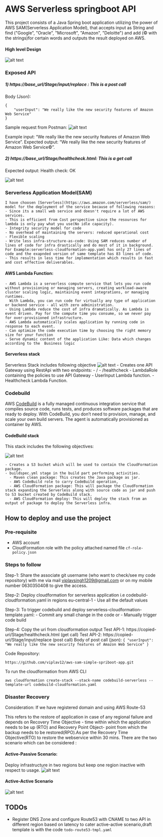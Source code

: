 # AWS Serverless springboot API
This project consists of a Java Spring boot application utilizing the power of AWS SAM(Serverless Application Model), that accepts input as String and find ("Google", "Oracle", "Microsoft", "Amazon", "Deloitte") and add (© with the strings)for certain words and outputs the result deployed on AWS.


#### High level Design
![alt text](images/high-level-architecture.png)

### Exposed API
##### 1) https://base_url/Stage/input/replace : This is a post call
Body (Json): 
```
{
    "userInput": "We really like the new security features of Amazon Web Service"
}
```

Sample request from Postman:
![alt text](images/postman-sample-post-request.png)

Example input: 	“We really like the new security features of Amazon Web Service”. 
Expected output: “We really like the new security features of Amazon Web Service©”.

##### 2) https://base_url/Stage/healthcheck.html: This is a get call
Expected output: Health check: OK

![alt text](images/sample-get-request.png)

### Serverless Application Model(SAM)
    I have choosen [Serverless](https://aws.amazon.com/serverless/sam/) model for the deployment of the service because of following reasons:
    - Since its a small web service and doesn't require a lot of AWS services.
    - This is efficient from Cost perspective since the resources for lambda is only pay what you use(No idle capacity).
    - Integrity security model for code
    - No overhead of maintaining the servers: reduced operational cost
    - Flexible scaling
    - Write less infra-structure-as-code: Using SAM reduces number of lines of code for infra drastically and do most of it in background. 
    For Example:serverless-cloudformation-app.yaml has only 27 lines of code and the exapnded version of same template has 83 lines of code.  
    - This results in less time for implementation which results in fast and cost effective deliverables.


#### AWS Lambda Function:
    - AWS Lambda is a serverless compute service that lets you run code without provisioning or managing servers, creating workload-aware cluster scaling logic, maintaining event integrations, or managing runtimes.
      With Lambda, you can run code for virtually any type of application or backend service - all with zero administration.  
    - Using Lambda reduce the cost of infra dramatically. As Lambda is event driven. Pay for the compute time you consume, so we never pay for over-provisioned infrastructure.
    - AWS Lambda automatically scales application by running code in response to each event.  
    - Can optimize the code execution time by choosing the right memory size for your function 
    - Serve dynamic content of the application Like: Data which changes according to the  Business logic

#### Serverless stack
Serverless Stack includes following objective
![alt text](images/aws-designer-stack.png)
    - Creates one API Gateway using RestApi with two endpoints:
        - /<project-context-part>
        - /healthcheck
    - LambdaRole containing the policies to use API Gateway
    - UserInput Lambda function.
    - Healthcheck Lambda Function.

### Codebuild
AWS [CodeBuild](https://docs.aws.amazon.com/codebuild/latest/userguide/welcome.html) is a fully managed continuous integration service that compiles source code, runs tests, and produces software packages that are ready to deploy. With CodeBuild, you don’t need to provision, manage, and scale your own build servers. The agent is automatically provisioned as container by AWS.

#### CodeBuild stack
This stack includes the following objectives:

![alt text](images/codebuild-stack.png)

    - Creates a S3 bucket which will be used to contain the CloudFormation package.
    - buildspec.yml stage in the build part performing activities.
      - Maven clean package: This creates the Java package as jar.
      - AWS CodeBuild role to carry CodeBuild operation,
      - AWS CloudFormation package: This will package the CloudFormation stack expanding the Serverless along with source code as jar and push to S3 bucket created by CodeBuild stack.
      - AWS CloudFormation deploy: This will deploy the stack from an output of package to deploy the Serverless infra.


## How to deploy and use the project

### Pre-requisite
- AWS account
- CloudFormation role with the policy attached named file `cf-role-policy.json`

### Steps to follow

Step-1: Share the associate git username (who want to check/see my code repository) with me via mail viplavsingh1209@gmail.com or on my mobile number 0630350408 to give the access.

Step-2: Deploy cloudformation for serverless application i.e codebuild-cloudformation.yaml in regions eu-central-1
        - Use all the default values 
        
Step-3: To trigger codebuild and deploy serverless-cloudformation-template.yaml: 
         - Commit any small change in the code or
         - Manually trigger code build

Step-4: Copy the uri from cloudformation output
        Test API-1: https://copied-uri/Stage/healthcheck.html (get call)
        Test API-2: https://copied-uri/Stage/input/replace (post call)
                    Body of post call (json): 
                    ```
                    {
                        "userInput": "We really like the new security features of Amazon Web Service"
                    }
                    ```
                    
Code Repository:          
```
https://github.com/viplav12/aws-sam-simple-spriboot-app.git
```
To run the cloudformation from AWS CLI
```
aws cloudformation create-stack --stack-name codebuild-serverless --template-url codebuild-cloudformation.yaml
```

### Disaster Recovery
Consideration: If we have registered domain and using AWS Route-53 

This refers to the restore of application in case of any regional failure and depends on Recovery Time Objective - time within which the application needs to be up (RTO) and Recovery Point Object- point from which the backup needs to be restored(RPO).As per the Recovery Time Objective(RTO) to restore the webservice within 30 mins. There are the two scenario which can be considered :

#### Active-Passive Scenario:
Deploy infrastructure in two regions but keep one region inactive with respect to usage.
![alt text](images/active-passive-scenario.png)

#### Active-Active Scenario

![alt text](images/active-active-scenario.png)

## TODOs
- Register DNS Zone and configure Route53 with CNAME to two API in different region based on latency to cater active-active scenario,draft template is with the code `todo-route53-tmpl.yaml`
 